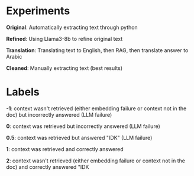 # Experiments
**Original**: Automatically extracting text through python

**Refined**: Using Llama3-8b to refine original text

**Translation**: Translating text to English, then RAG, then translate answer to Arabic

**Cleaned**: Manually extracting text (best results)

# Labels
**-1**: context wasn't retrieved (either embedding failure or context not in the doc) but incorrectly answered (LLM failure)

**0**: context was retrieved but incorrectly answered (LLM failure)

**0.5**: context was retrieved but answered "IDK" (LLM failure)

**1**: context was retrieved and correctly answered

**2**: context wasn't retrieved (either embedding failure or context not in the doc) and correctly answered "IDK
